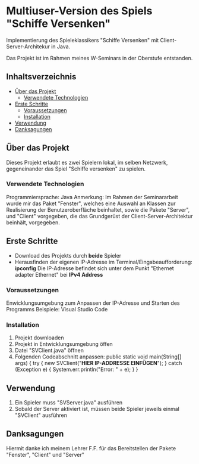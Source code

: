 # Multiuser-Version des Spiels "Schiffe Versenken"

Implementierung des Spieleklassikers "Schiffe Versenken" mit Client-Server-Architekur in Java. 

Das Projekt ist im Rahmen meines W-Seminars in der Oberstufe entstanden.

## Inhaltsverzeichnis

- [Über das Projekt](#über-das-projekt)
    - [Verwendete Technologien](#verwendete-technologien)
- [Erste Schritte](#erste-schritte)
    - [Voraussetzungen](#voraussetzungen)
    - [Installation](#installation)
- [Verwendung](#verwendung)
- [Danksagungen](#danksagungen)

## Über das Projekt

Dieses Projekt erlaubt es zwei Spielern lokal, im selben Netzwerk, gegeneinander das Spiel "Schiffe versenken" zu spielen.

### Verwendete Technologien

Programmiersprache: Java
Anmerkung: 
    Im Rahmen der Seminararbeit wurde mir das Paket "Fenster", welches eine Auswahl an Klassen zur Realisierung der Benutzeroberfläche  beinhaltet, sowie die Pakete "Server", und "Client" vorgegeben, die das Grundgerüst der Client-Server-Architektur beinhält, vorgegeben.

## Erste Schritte

- Download des Projekts durch **beide** Spieler
- Herausfinden der eigenen IP-Adresse
    im Terminal/Eingabeaufforderung: **ipconfig**
    Die IP-Adresse befindet sich unter dem Punkt "Ethernet adapter Ethernet" bei **IPv4 Address**

### Voraussetzungen

Enwicklungsumgebung zum Anpassen der IP-Adresse und Starten des Programms
Beispiele: Visual Studio Code

### Installation

1. Projekt downloaden
2. Projekt in Entwicklungsumgebung öffen
3. Datei "SVClient.java" öffnen
4. Folgenden Codeabschnitt anpassen:
    public static void main(String[] args) {
        try {
            new SVClient("**HIER IP-ADDRESSE EINFÜGEN**");
        } catch (Exception e) {
            System.err.println("Error: " + e);
        }
     }

## Verwendung

1. Ein Spieler muss "SVServer.java" ausführen
2. Sobald der Server aktiviert ist, müssen beide Spieler jeweils einmal "SVClient" ausführen

## Danksagungen

Hiermit danke ich meinem Lehrer F.F. für das Bereitstellen der Pakete "Fenster", "Client" und "Server"
